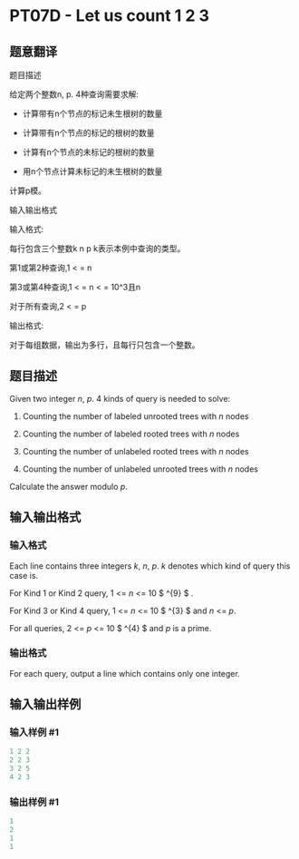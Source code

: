 # PT07D - Let us count 1 2 3

## 题意翻译

题目描述

给定两个整数n, p. 4种查询需要求解:

- 计算带有n个节点的标记未生根树的数量

- 计算带有n个节点的标记的根树的数量

- 计算有n个节点的未标记的根树的数量

- 用n个节点计算未标记的未生根树的数量

计算p模。

输入输出格式

输入格式:

每行包含三个整数k n p k表示本例中查询的类型。

第1或第2种查询,1 < = n 

第3或第4种查询,1 < = n < = 10^3且n 

对于所有查询,2 < = p 

输出格式:

对于每组数据，输出为多行，且每行只包含一个整数。

## 题目描述

 Given two integer _n_, _p_. 4 kinds of query is needed to solve:

1. Counting the number of labeled unrooted trees with _n_ nodes

2. Counting the number of labeled rooted trees with _n_ nodes

3. Counting the number of unlabeled rooted trees with _n_ nodes

4. Counting the number of unlabeled unrooted trees with _n_ nodes

Calculate the answer modulo _p_.

## 输入输出格式

### 输入格式

 Each line contains three integers _k_, _n_, _p_. _k_ denotes which kind of query this case is.

For Kind 1 or Kind 2 query, 1 <= _n_ <= 10 $ ^{9} $ .

For Kind 3 or Kind 4 query, 1 <= _n_ <= 10 $ ^{3} $ and _n_ <= _p_.

For all queries, 2 <= _p_ <= 10 $ ^{4} $ and _p_ is a prime.

### 输出格式

 For each query, output a line which contains only one integer.

## 输入输出样例

### 输入样例 #1

```cpp
1 2 2
2 2 3
3 2 5
4 2 3
```


### 输出样例 #1

```cpp
1
2
1
1
```


